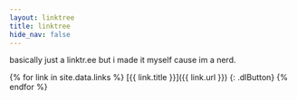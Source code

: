 ```yaml
---
layout: linktree
title: linktree
hide_nav: false
---
```


basically just a linktr.ee but i made it myself cause im a nerd.

{% for link in site.data.links %}
[{{ link.title }}]({{ link.url }})
{: .dlButton}
{% endfor %}